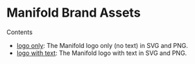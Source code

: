 # Manifold Brand Assets

Contents

- [logo only](https://github.com/manifoldxyz/manifold-brand/tree/main/logo%20only): The Manifold logo only (no text) in SVG and PNG.
- [logo with text](https://github.com/manifoldxyz/manifold-brand/tree/main/logo%20with%20text): The Manifold logo with text in SVG and PNG. 
